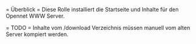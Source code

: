= Überblick =
Diese Rolle installiert die Startseite und Inhalte für den Opennet WWW Server.

= TODO =
Inhalte vom /download Verzeichnis müssen manuell vom alten Server kompiert werden.
